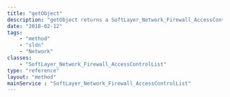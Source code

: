 ```yaml
---
title: "getObject"
description: "getObject returns a SoftLayer_Network_Firewall_AccessControlList object. You can only get objects for servers attached to your account that have a network firewall enabled. "
date: "2018-02-12"
tags:
    - "method"
    - "sldn"
    - "Network"
classes:
    - "SoftLayer_Network_Firewall_AccessControlList"
type: "reference"
layout: "method"
mainService : "SoftLayer_Network_Firewall_AccessControlList"
---
```

